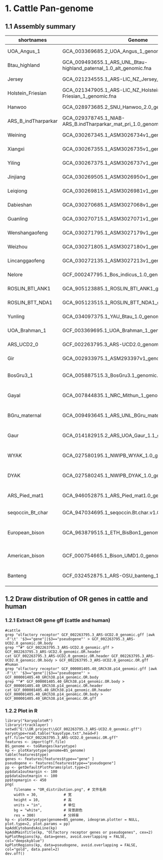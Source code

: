 # 1. Cattle Pan-genome
## 1.1 Assembly summary

| shortnames          | Genome                                                             | Linages                        |
|---------------------|--------------------------------------------------------------------|--------------------------------|
| UOA_Angus_1         | GCA_003369685.2_UOA_Angus_1_genomic.fna                            | Bos taurus                     |
| Btau_highland       | GCA_009493655.1_ARS_UNL_Btau-highland_paternal_1.0_alt_genomic.fna | Bos taurus                     |
| Jersey              | GCA_021234555.1_ARS-LIC_NZ_Jersey_genomic.fna                      | Bos taurus                     |
| Holstein_Friesian   | GCA_021347905.1_ARS-LIC_NZ_Holstein-Friesian_1_genomic.fna         | Bos taurus                     |
| Hanwoo              | GCA_028973685.2_SNU_Hanwoo_2.0_genomic.fna                         | Bos taurus                     |
| ARS_B_indTharparkar | GCA_029378745.1_NIAB-ARS_B.indTharparkar_mat_pri_1.0_genomic.fna   | Bos indicus                    |
| Weining             | GCA_030267345.1_ASM3026734v1_genomic.fna                           | Bos indicus                    |
| Xiangxi             | GCA_030267355.1_ASM3026735v1_genomic.fna                           | Bos indicus                    |
| Yiling              | GCA_030267375.1_ASM3026737v1_genomic.fna                           | Bos indicus                    |
| Jinjiang            | GCA_030269505.1_ASM3026950v1_genomic.fna                           | Bos indicus                    |
| Leiqiong            | GCA_030269815.1_ASM3026981v1_genomic.fna                           | Bos indicus                    |
| Dabieshan           | GCA_030270685.1_ASM3027068v1_genomic.fna                           | Bos indicus                    |
| Guanling            | GCA_030270715.1_ASM3027071v1_genomic.fna                           | Bos indicus                    |
| Wenshangaofeng      | GCA_030271795.1_ASM3027179v1_genomic.fna                           | Bos indicus                    |
| Weizhou             | GCA_030271805.1_ASM3027180v1_genomic.fna                           | Bos indicus                    |
| Lincanggaofeng      | GCA_030272135.1_ASM3027213v1_genomic.fna                           | Bos indicus                    |
| Nelore              | GCF_000247795.1_Bos_indicus_1.0_genomic.fna                        | Bos indicus                    |
| ROSLIN_BTI_ANK1     | GCA_905123885.1_ROSLIN_BTI_ANK1_genomic.fna                        | Bos taurus                     |
| ROSLIN_BTT_NDA1     | GCA_905123515.1_ROSLIN_BTT_NDA1_genomic.fna                        | Bos taurus                     |
| Yunling             | GCA_034097375.1_YAU_Btau_1.0_genomic.fna                           | Bos indicus                    |
| UOA_Brahman_1       | GCF_003369695.1_UOA_Brahman_1_genomic.fna                          | Bos taurus                     |
| ARS_UCD2_0          | GCF_002263795.3_ARS-UCD2.0_genomic.fna                             | Bos taurus                     |
| Gir                 | GCA_002933975.1_ASM293397v1_genomic.fna                            | Bos indicus                    |
| BosGru3_1           | GCA_005887515.3_BosGru3.1_genomic.fna                              | Bos grunniens (yak)            |
| Gayal               | GCA_007844835.1_NRC_Mithun_1_genomic.fna                           | Bos frontalis (gayal)          |
| BGru_maternal       | GCA_009493645.1_ARS_UNL_BGru_maternal_1.0_p_genomic.fna            | Bos grunniens (yak)            |
| Gaur                | GCA_014182915.2_ARS_UOA_Gaur_1.1_genomic.fna                       | Bos gaurus (gaur)              |
| WYAK                | GCA_027580195.1_NWIPB_WYAK_1.0_genomic.fna                         | Bos mutus (wild yak)           |
| DYAK                | GCA_027580245.1_NWIPB_DYAK_1.0_genomic.fna                         | Bos grunniens (yak)            |
| ARS_Pied_mat1       | GCA_946052875.1_ARS_Pied_mat1.0_genomic.fna                        | Bos gaurus (gaur)              |
| seqoccin_Bt_char    | GCA_947034695.1_seqoccin.Bt.char.v1.0_genomic.fna                  | Bos taurus                     |
| European_bison      | GCA_963879515.1_ETH_BisBon1_genomic.fna                            | Bison bonasus (European bison) |
| American_bison      | GCF_000754665.1_Bison_UMD1.0_genomic.fna                           | Bison bison bison              |
| Banteng             | GCF_032452875.1_ARS-OSU_banteng_1.0_genomic.fna                    | Bos javanicus (banteng)        |

## 1.2 Draw distribution of OR genes in cattle and human
### 1.2.1 Extract OR gene gff (cattle and human)
```
#cattle
grep "olfactory receptor" GCF_002263795.3_ARS-UCD2.0_genomic.gff |awk -F'\t' '$3=="gene"||$3=="pseudogene"' > GCF_002263795.3_ARS-UCD2.0_genomic.OR.body
grep "^#" GCF_002263795.3_ARS-UCD2.0_genomic.gff > GCF_002263795.3_ARS-UCD2.0_genomic.OR.header
cat GCF_002263795.3_ARS-UCD2.0_genomic.OR.header GCF_002263795.3_ARS-UCD2.0_genomic.OR.body > GCF_002263795.3_ARS-UCD2.0_genomic.OR.gff
#human
grep "olfactory receptor" GCF_000001405.40_GRCh38.p14_genomic.gff |awk -F'\t' '$3=="gene"||$3=="pseudogene"' > GCF_000001405.40_GRCh38.p14_genomic.OR.body
grep "^#" GCF_000001405.40_GRCh38.p14_genomic.OR.body > GCF_000001405.40_GRCh38.p14_genomic.OR.header
cat GCF_000001405.40_GRCh38.p14_genomic.OR.header GCF_000001405.40_GRCh38.p14_genomic.OR.body > GCF_000001405.40_GRCh38.p14_genomic.OR.gff
```
### 1.2.2 Plot in R
```
library("karyoploteR")
library(rtracklayer)
setwd("E:\\OR_project\\GCF_002263795.3_ARS-UCD2.0_genomic.gff")
karyotype=read.table("kayotype.txt",head=F)
gff.file="GCF_002263795.3_ARS-UCD2.0_genomic.OR.gff"
features <- import(gff.file)
BS_genome <- toGRanges(karyotype)
kp <- plotKaryotype(genome=BS_genome)
table(features$type)
genes <- features[features$type=="gene" ]
pseudogene <- features[features$type=="pseudogene"]
pp <- getDefaultPlotParams(plot.type=2)
pp$data1outmargin <- 100
pp$data2outmargin <- 100
pp$topmargin <- 450
png( 
    filename = "OR_distribution.png", # 文件名称
    width = 30,            # 宽
    height = 10,           # 高
    units = "in",          # 单位
    bg = "white",          # 背景颜色
    res = 300)             # 分辨率
kp <- plotKaryotype(genome=BS_genome, ideogram.plotter = NULL, plot.type=2, plot.params = pp)
kpAddCytobandsAsLine(kp)
kpAddMainTitle(kp, "Olfactory receptor genes or pseudogenes", cex=2)
kpPlotRegions(kp, data=genes, avoid.overlapping = FALSE, col="deepskyblue")
kpPlotRegions(kp, data=pseudogene, avoid.overlapping = FALSE, col="gold", data.panel=2)
dev.off()
```


